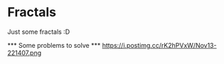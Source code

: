 # Fractals
Just some fractals :D

*** Some problems to solve ***
https://i.postimg.cc/rK2hPVxW/Nov13-221407.png
